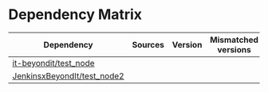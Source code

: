 # Dependency Matrix

Dependency | Sources | Version | Mismatched versions
---------- | ------- | ------- | -------------------
[it-beyondit/test_node](https://github.com/it-beyondit/test_node.git) |  | []() | 
[JenkinsxBeyondIt/test_node2](https://github.com/JenkinsxBeyondIt/test_node2.git) |  | []() | 
